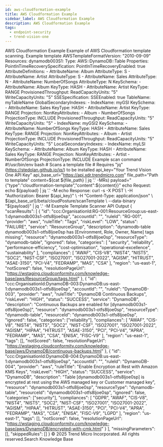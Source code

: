 ```yaml
---
id: aws-cloudformation-example
title: AWS Cloudformation Example
sidebar_label: AWS Cloudformation Example
description: AWS Cloudformation Example
tags:
  - endpoint-security
  - trend-vision-one
---
```


 AWS Cloudformation Example Example of AWS Cloudformation template scanning. Example template AWSTemplateFormatVersion: "2010-09-09" Resources: dynamodb003S1: Type: AWS::DynamoDB::Table Properties: PointInTimeRecoverySpecification: PointInTimeRecoveryEnabled: true AttributeDefinitions: - AttributeName: Album AttributeType: S - AttributeName: Artist AttributeType: S - AttributeName: Sales AttributeType: N - AttributeName: NumberOfSongs AttributeType: N KeySchema: - AttributeName: Album KeyType: HASH - AttributeName: Artist KeyType: RANGE ProvisionedThroughput: ReadCapacityUnits: "5" WriteCapacityUnits: "5" SSESpecification: SSEEnabled: true TableName: myTableName GlobalSecondaryIndexes: - IndexName: myGSI KeySchema: - AttributeName: Sales KeyType: HASH - AttributeName: Artist KeyType: RANGE Projection: NonKeyAttributes: - Album - NumberOfSongs ProjectionType: INCLUDE ProvisionedThroughput: ReadCapacityUnits: "5" WriteCapacityUnits: "5" - IndexName: myGSI2 KeySchema: - AttributeName: NumberOfSongs KeyType: HASH - AttributeName: Sales KeyType: RANGE Projection: NonKeyAttributes: - Album - Artist ProjectionType: INCLUDE ProvisionedThroughput: ReadCapacityUnits: "5" WriteCapacityUnits: "5" LocalSecondaryIndexes: - IndexName: myLSI KeySchema: - AttributeName: Album KeyType: HASH - AttributeName: Sales KeyType: RANGE Projection: NonKeyAttributes: - Artist - NumberOfSongs ProjectionType: INCLUDE Example scan command #!/usr/bin/env bash # Scans a template file # Requires "jq" (https://stedolan.github.io/jq/) to be installed api_key="Your Trend Vision One API Key" api_base_url="https://api.xdr.trendmicro.com" file_path="Path to template" content=$(cat ${file_path} | jq '.' -MRs) payload="{\"type\":\"cloudformation-template\",\"content\":${content}}" echo Request: echo ${payload} | jq '.' -M echo Response: curl -s -X POST \ -H "Authorization: Bearer ${api_key}" \ -H "Content-Type: application/json" \ ${api_base_url}/beta/cloudPosture/scanTemplate \ --data-binary "${payload}" | jq '.' -M Example Template Scanner API Output { "scanResults": [ { "id": "ccc:OrganisationId:RG-001:ResourceGroup:us-east-1:dynamodb003s1-otfs8ljoe0sp", "accountId": "", "ruleId": "RG-001", "provider": "aws", "ruleTitle": "Tags", "riskLevel": "LOW", "status": "FAILURE", "service": "ResourceGroup", "description": "dynamodb-table dynamodb003s1-otfs8ljoe0sp has [Environment, Role, Owner, Name] tags missing", "resource": "dynamodb003s1-otfs8ljoe0sp", "resourceType": "dynamodb-table", "ignored": false, "categories": [ "security", "reliability", "performance-efficiency", "cost-optimisation", "operational-excellence", "sustainability" ], "compliances": [ "AWAF", "CIS-V8", "NIST4", "NIST5", "SOC2", "NIST-CSF", "ISO27001", "ISO27001-2022", "AGISM", "HITRUST", "ASAE-3150", "PCI-V4", "FEDRAMP", "MAS", "CSA" ], "region": "us-east-1", "notScored": false, "resolutionPageUrl": "https://wstaging.cloudconformity.com/knowledge-base/aws/ResourceGroup/tags.html" }, { "id": "ccc:OrganisationId:DynamoDB-003:DynamoDB:us-east-1:dynamodb003s1-otfs8ljoe0sp", "accountId": "", "ruleId": "DynamoDB-003", "provider": "aws", "ruleTitle": "DynamoDB Continuous Backups", "riskLevel": "HIGH", "status": "SUCCESS", "service": "DynamoDB", "description": "Continuous Backups are enabled for [dynamodb003s1-otfs8ljoe0sp]", "resource": "dynamodb003s1-otfs8ljoe0sp", "resourceType": "dynamodb-table", "resourceId": "dynamodb003s1-otfs8ljoe0sp", "ignored": false, "categories": ["reliability"], "compliances": [ "AWAF", "CIS-V8", "NIST4", "NIST5", "SOC2", "NIST-CSF", "ISO27001", "ISO27001-2022", "AGISM", "HIPAA", "HITRUST", "ASAE-3150", "PCI", "PCI-V4", "APRA", "FEDRAMP", "MAS", "CSA", "ENISA", "FISC-V9" ], "region": "us-east-1", "tags": [], "notScored": false, "resolutionPageUrl": "https://wstaging.cloudconformity.com/knowledge-base/aws/DynamoDB/continuous-backups.html" }, { "id": "ccc:OrganisationId:DynamoDB-004:DynamoDB:us-east-1:dynamodb003s1-otfs8ljoe0sp", "accountId": "", "ruleId": "DynamoDB-004", "provider": "aws", "ruleTitle": "Enable Encryption at Rest with Amazon KMS Keys", "riskLevel": "HIGH", "status": "SUCCESS", "service": "DynamoDB", "description": "Table [dynamodb003s1-otfs8ljoe0sp] is encrypted at rest using the AWS managed key or Customer managed key", "resource": "dynamodb003s1-otfs8ljoe0sp", "resourceType": "dynamodb-table", "resourceId": "dynamodb003s1-otfs8ljoe0sp", "ignored": false, "categories": ["security"], "compliances": [ "GDPR", "AWAF", "CIS-V8", "NIST4", "NIST5", "SOC2", "NIST-CSF", "ISO27001", "ISO27001-2022", "AGISM", "HIPAA", "HITRUST", "ASAE-3150", "PCI", "PCI-V4", "APRA", "FEDRAMP", "MAS", "CSA", "ENISA", "FISC-V9", "LGPD" ], "region": "us-east-1", "tags": [], "notScored": false, "resolutionPageUrl": "https://wstaging.cloudconformity.com/knowledge-base/aws/DynamoDB/encrypted-with-cmk.html" } ], "missingParameters": [], "skippedRules": [] } © 2025 Trend Micro Incorporated. All rights reserved.Search Knowledge Base